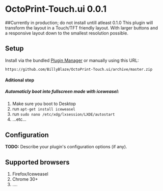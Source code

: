 # OctoPrint-Touch.ui 0.0.1
##Currently in production; do not install untill atleast 0.1.0
This plugin will transform the layout in a Touch/TFT friendly layout. With larger buttons and a responsive layout down to the smallest resolution possible.

## Setup

Install via the bundled [Plugin Manager](https://github.com/foosel/OctoPrint/wiki/Plugin:-Plugin-Manager)
or manually using this URL:

    https://github.com/BillyBlaze/OctoPrint-Touch.ui/archive/master.zip

#### Aditional step
##### Automaticly boot into fullscreen mode with iceweasel:
1. Make sure you boot to Desktop
2. run ``apt-get install iceweasel``
3. run ``sudo nano /etc/xdg/lxsession/LXDE/autostart``
4. ...etc...

## Configuration

**TODO:** Describe your plugin's configuration options (if any).

## Supported browsers
1. Firefox/Iceweasel
2. Chrome 30+
3. ....
